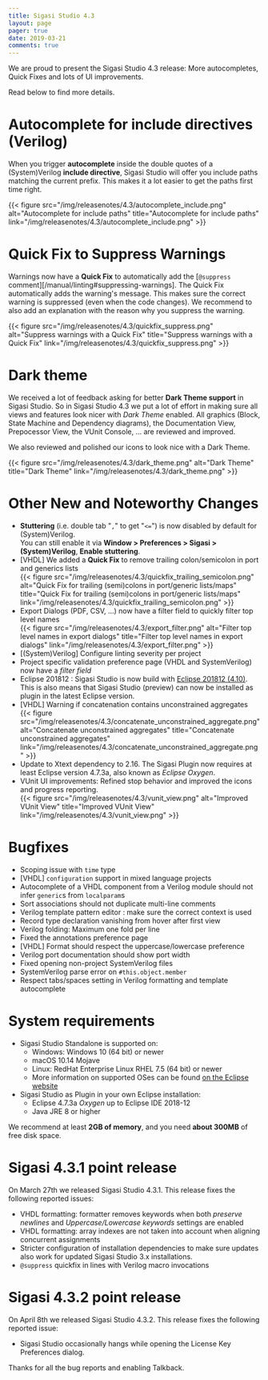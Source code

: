 ```yaml
---
title: Sigasi Studio 4.3
layout: page
pager: true
date: 2019-03-21
comments: true
---
```


We are proud to present the Sigasi Studio 4.3 release: More autocompletes, Quick Fixes and lots of UI improvements.

Read below to find more details.

# Autocomplete for include directives (Verilog)

When you trigger **autocomplete** inside the double quotes of a (System)Verilog **include directive**, Sigasi Studio will offer you include paths matching the current prefix. This makes it a lot easier to get the paths first time right.  

{{< figure src="/img/releasenotes/4.3/autocomplete_include.png" alt="Autocomplete for include paths" title="Autocomplete for include paths" link="/img/releasenotes/4.3/autocomplete_include.png" >}}

# Quick Fix to Suppress Warnings

Warnings now have a **Quick Fix** to automatically add the [`@suppress` comment][/manual/linting#suppressing-warnings]. The Quick Fix automatically adds the warning's message. This makes sure the correct warning is suppressed (even when the code changes). We recommend to also add an explanation with the reason why you suppress the warning.  

{{< figure src="/img/releasenotes/4.3/quickfix_suppress.png" alt="Suppress warnings with a Quick Fix" title="Suppress warnings with a Quick Fix" link="/img/releasenotes/4.3/quickfix_suppress.png" >}}

# Dark theme

We received a lot of feedback asking for better **Dark Theme support** in Sigasi Studio. So in Sigasi Studio 4.3 we put a lot of effort in making sure all views and features look nicer with *Dark Theme*
 enabled. All graphics (Block, State Machine and Dependency diagrams), the Documentation View, Prepocessor View, the VUnit Console, ... are reviewed and improved.

We also reviewed and polished our icons to look nice with a Dark Theme.  

{{< figure src="/img/releasenotes/4.3/dark_theme.png" alt="Dark Theme" title="Dark Theme" link="/img/releasenotes/4.3/dark_theme.png" >}}

# Other New and Noteworthy Changes

* **Stuttering** (i.e. double tab "`,`" to get "`<=`") is now disabled by default for (System)Verilog.  
  You can still enable it via **Window > Preferences > Sigasi > (System)Verilog**, **Enable stuttering**.
* \[VHDL] We added a **Quick Fix** to remove trailing colon/semicolon in port and generics lists  
  {{< figure src="/img/releasenotes/4.3/quickfix_trailing_semicolon.png" alt="Quick Fix for trailing (semi)colons in port/generic lists/maps" title="Quick Fix for trailing (semi)colons in port/generic lists/maps" link="/img/releasenotes/4.3/quickfix_trailing_semicolon.png" >}}
* Export Dialogs (PDF, CSV, ...) now have a filter field to quickly filter top level names  
 {{< figure src="/img/releasenotes/4.3/export_filter.png" alt="Filter top level names in export dialogs" title="Filter top level names in export dialogs" link="/img/releasenotes/4.3/export_filter.png" >}}
* \[(System)Verilog] Configure linting severity per project
* Project specific validation preference page (VHDL and SystemVerilog) now have a *filter field*
* Eclipse 201812 : Sigasi Studio is now build with [Eclipse 201812 (4.10)](https://www.eclipse.org/eclipse/news/4.10/platform.php). This is also means that Sigasi Studio (preview) can now be installed as plugin in the latest Eclipse version.
* \[VHDL] Warning if concatenation contains unconstrained aggregates  
{{< figure src="/img/releasenotes/4.3/concatenate_unconstrained_aggregate.png" alt="Concatenate unconstrained aggregates" title="Concatenate unconstrained aggregates" link="/img/releasenotes/4.3/concatenate_unconstrained_aggregate.png" >}}
* Update to Xtext dependency to 2.16. The Sigasi Plugin now requires at least Eclipse version 4.7.3a, also known as *Eclipse Oxygen*.
* VUnit UI improvements: Refined stop behavior and improved the icons and progress reporting.  
{{< figure src="/img/releasenotes/4.3/vunit_view.png" alt="Improved VUnit View" title="Improved VUnit View" link="/img/releasenotes/4.3/vunit_view.png" >}}

# Bugfixes

- Scoping issue with `time` type
- \[VHDL] `configuration` support in mixed language projects
- Autocomplete of a VHDL component from a Verilog module should not infer `generic`s from `localparam`s
- Sort associations should not duplicate multi-line comments
- Verilog template pattern editor : make sure the correct context is used
- Record type declaration vanishing from hover after first view
- Verilog folding: Maximum one fold per line
- Fixed the annotations preference page
- \[VHDL] Format should respect the uppercase/lowercase preference
- Verilog port documentation should show port width
- Fixed opening non-project SystemVerilog files
- SystemVerilog parse error on `#this.object.member`
- Respect tabs/spaces setting in Verilog formatting and template autocomplete

# System requirements

* Sigasi Studio Standalone is supported on:
    * Windows: Windows 10 (64 bit) or newer
    * macOS 10.14 Mojave
    * Linux: RedHat Enterprise Linux RHEL 7.5 (64 bit) or newer
    * More information on supported OSes can be found [on the Eclipse website](https://www.eclipse.org/projects/project-plan.php?planurl=http://www.eclipse.org/eclipse/development/plans/eclipse_project_plan_4_10.xml#target_environments)
* Sigasi Studio as Plugin in your own Eclipse installation:
    * Eclipse 4.7.3a *Oxygen* up to Eclipse IDE 2018-12
    * Java JRE 8 or higher  

We recommend at least **2GB of memory**, and you need **about 300MB** of free disk space.

# Sigasi 4.3.1 point release

On March 27th we released Sigasi Studio 4.3.1. This release fixes the following reported issues:

* VHDL formatting: formatter removes keywords when both *preserve newlines* and *Uppercase/Lowercase keywords* settings are enabled
* VHDL formatting: array indexes are not taken into account when aligning concurrent assignments
* Stricter configuration of installation dependencies to make sure updates also work for updated Sigasi Studio 3.x installations.
* `@suppress` quickfix in lines with Verilog macro invocations

# Sigasi 4.3.2 point release

On April 8th we released Sigasi Studio 4.3.2. This release fixes the following reported issue:

* Sigasi Studio occasionally hangs while opening the License Key Preferences dialog.

Thanks for all the bug reports and enabling Talkback.